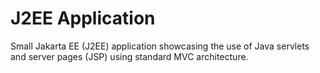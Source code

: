 # J2EE Application

Small Jakarta EE (J2EE) application showcasing the use of Java servlets and server pages (JSP) using standard MVC architecture.
